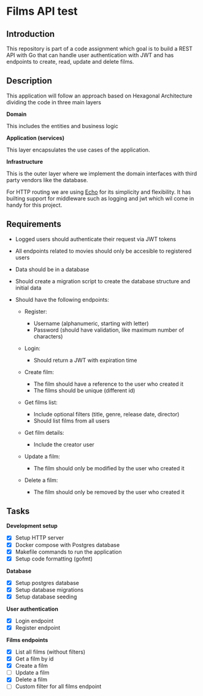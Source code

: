 # Films API test

## Introduction

This repository is part of a code assignment which goal is to build a REST API
with Go that can handle user authentication with JWT and has endpoints to
create, read, update and delete films.

## Description

This application will follow an approach based on Hexagonal Architecture
dividing the code in three main layers

**Domain**

This includes the entities and business logic

**Application (services)**

This layer encapsulates the use cases of the application.

**Infrastructure**

This is the outer layer where we implement the domain interfaces with third
party vendors like the database.

For HTTP routing we are using [Echo](https://echo.labstack.com/docs) for its
simplicity and flexibility. It has builting support for middleware such as
logging and jwt which wil come in handy for this project.

## Requirements

- Logged users should authenticate their request via JWT tokens
- All endpoints related to movies should only be accesible to registered users
- Data should be in a database
- Should create a migration script to create the database structure and initial
  data
- Should have the following endpoints:

  - Register:

    - Username (alphanumeric, starting with letter)
    - Password (should have validation, like maximum number of characters)

  - Login:

    - Should return a JWT with expiration time

  - Create film:

    - The film should have a reference to the user who created it
    - The films should be unique (different id)

  - Get films list:

    - Include optional filters (title, genre, release date, director)
    - Should list films from all users

  - Get film details:

    - Include the creator user

  - Update a film:

    - The film should only be modified by the user who created it

  - Delete a film:
    - The film should only be removed by the user who created it

## Tasks

**Development setup**

- [x] Setup HTTP server
- [x] Docker compose with Postgres database
- [x] Makefile commands to run the application
- [x] Setup code formatting (gofmt)

**Database**

- [x] Setup postgres database
- [x] Setup database migrations
- [x] Setup database seeding

**User authentication**

- [x] Login endpoint
- [x] Register endpoint

**Films endpoints**

- [x] List all films (without filters)
- [x] Get a film by id
- [x] Create a film
- [ ] Update a film
- [x] Delete a film
- [ ] Custom filter for all films endpoint
